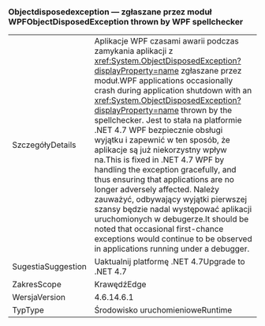 ### <a name="objectdisposedexception-thrown-by-wpf-spellchecker"></a><span data-ttu-id="e232d-101">Objectdisposedexception — zgłaszane przez moduł WPF</span><span class="sxs-lookup"><span data-stu-id="e232d-101">ObjectDisposedException thrown by WPF spellchecker</span></span>

|   |   |
|---|---|
|<span data-ttu-id="e232d-102">Szczegóły</span><span class="sxs-lookup"><span data-stu-id="e232d-102">Details</span></span>|<span data-ttu-id="e232d-103">Aplikacje WPF czasami awarii podczas zamykania aplikacji z <xref:System.ObjectDisposedException?displayProperty=name> zgłaszane przez moduł.</span><span class="sxs-lookup"><span data-stu-id="e232d-103">WPF applications occasionally crash during application shutdown with an <xref:System.ObjectDisposedException?displayProperty=name> thrown by the spellchecker.</span></span> <span data-ttu-id="e232d-104">Jest to stała na platformie .NET 4.7 WPF bezpiecznie obsługi wyjątku i zapewnić w ten sposób, że aplikacje są już niekorzystny wpływ na.</span><span class="sxs-lookup"><span data-stu-id="e232d-104">This is fixed in .NET 4.7 WPF by handling the exception gracefully, and thus ensuring that applications are no longer adversely affected.</span></span> <span data-ttu-id="e232d-105">Należy zauważyć, odbywający wyjątki pierwszej szansy będzie nadal występować aplikacji uruchomionych w debugerze.</span><span class="sxs-lookup"><span data-stu-id="e232d-105">It should be noted that occasional first-chance exceptions would continue to be observed in applications running under a debugger.</span></span>|
|<span data-ttu-id="e232d-106">Sugestia</span><span class="sxs-lookup"><span data-stu-id="e232d-106">Suggestion</span></span>|<span data-ttu-id="e232d-107">Uaktualnij platformę .NET 4.7</span><span class="sxs-lookup"><span data-stu-id="e232d-107">Upgrade to .NET 4.7</span></span>|
|<span data-ttu-id="e232d-108">Zakres</span><span class="sxs-lookup"><span data-stu-id="e232d-108">Scope</span></span>|<span data-ttu-id="e232d-109">Krawędź</span><span class="sxs-lookup"><span data-stu-id="e232d-109">Edge</span></span>|
|<span data-ttu-id="e232d-110">Wersja</span><span class="sxs-lookup"><span data-stu-id="e232d-110">Version</span></span>|<span data-ttu-id="e232d-111">4.6.1</span><span class="sxs-lookup"><span data-stu-id="e232d-111">4.6.1</span></span>|
|<span data-ttu-id="e232d-112">Typ</span><span class="sxs-lookup"><span data-stu-id="e232d-112">Type</span></span>|<span data-ttu-id="e232d-113">Środowisko uruchomieniowe</span><span class="sxs-lookup"><span data-stu-id="e232d-113">Runtime</span></span>|

